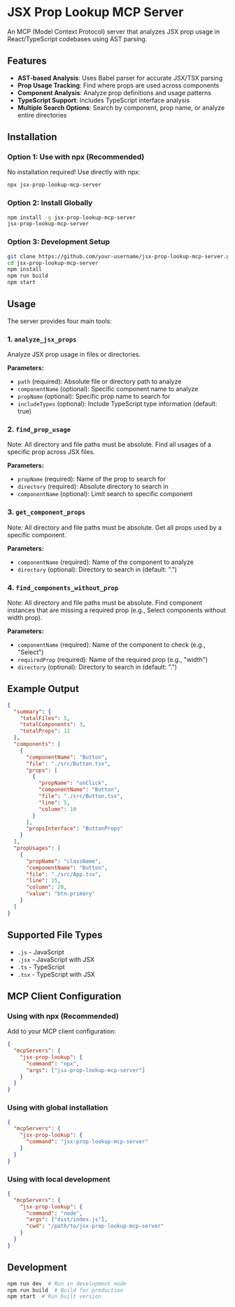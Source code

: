 # JSX Prop Lookup MCP Server

An MCP (Model Context Protocol) server that analyzes JSX prop usage in React/TypeScript codebases using AST parsing.

## Features

- **AST-based Analysis**: Uses Babel parser for accurate JSX/TSX parsing
- **Prop Usage Tracking**: Find where props are used across components
- **Component Analysis**: Analyze prop definitions and usage patterns
- **TypeScript Support**: Includes TypeScript interface analysis
- **Multiple Search Options**: Search by component, prop name, or analyze entire directories

## Installation

### Option 1: Use with npx (Recommended)
No installation required! Use directly with npx:

```bash
npx jsx-prop-lookup-mcp-server
```

### Option 2: Install Globally
```bash
npm install -g jsx-prop-lookup-mcp-server
jsx-prop-lookup-mcp-server
```

### Option 3: Development Setup
```bash
git clone https://github.com/your-username/jsx-prop-lookup-mcp-server.git
cd jsx-prop-lookup-mcp-server
npm install
npm run build
npm start
```

## Usage

The server provides four main tools:

### 1. `analyze_jsx_props`
Analyze JSX prop usage in files or directories.

**Parameters:**
- `path` (required): Absolute file or directory path to analyze
- `componentName` (optional): Specific component name to analyze
- `propName` (optional): Specific prop name to search for
- `includeTypes` (optional): Include TypeScript type information (default: true)

### 2. `find_prop_usage`

Note: All directory and file paths must be absolute.
Find all usages of a specific prop across JSX files.

**Parameters:**
- `propName` (required): Name of the prop to search for
- `directory` (required): Absolute directory to search in
- `componentName` (optional): Limit search to specific component

### 3. `get_component_props`

Note: All directory and file paths must be absolute.
Get all props used by a specific component.

**Parameters:**
- `componentName` (required): Name of the component to analyze
- `directory` (optional): Directory to search in (default: ".")

### 4. `find_components_without_prop`

Note: All directory and file paths must be absolute.
Find component instances that are missing a required prop (e.g., Select components without width prop).

**Parameters:**
- `componentName` (required): Name of the component to check (e.g., "Select")
- `requiredProp` (required): Name of the required prop (e.g., "width")
- `directory` (optional): Directory to search in (default: ".")

## Example Output

```json
{
  "summary": {
    "totalFiles": 5,
    "totalComponents": 3,
    "totalProps": 12
  },
  "components": [
    {
      "componentName": "Button",
      "file": "./src/Button.tsx",
      "props": [
        {
          "propName": "onClick",
          "componentName": "Button",
          "file": "./src/Button.tsx",
          "line": 5,
          "column": 10
        }
      ],
      "propsInterface": "ButtonProps"
    }
  ],
  "propUsages": [
    {
      "propName": "className",
      "componentName": "Button",
      "file": "./src/App.tsx",
      "line": 15,
      "column": 20,
      "value": "btn-primary"
    }
  ]
}
```

## Supported File Types

- `.js` - JavaScript
- `.jsx` - JavaScript with JSX
- `.ts` - TypeScript
- `.tsx` - TypeScript with JSX

## MCP Client Configuration

### Using with npx (Recommended)
Add to your MCP client configuration:

```json
{
  "mcpServers": {
    "jsx-prop-lookup": {
      "command": "npx",
      "args": ["jsx-prop-lookup-mcp-server"]
    }
  }
}
```

### Using with global installation
```json
{
  "mcpServers": {
    "jsx-prop-lookup": {
      "command": "jsx-prop-lookup-mcp-server"
    }
  }
}
```

### Using with local development
```json
{
  "mcpServers": {
    "jsx-prop-lookup": {
      "command": "node",
      "args": ["dist/index.js"],
      "cwd": "/path/to/jsx-prop-lookup-mcp-server"
    }
  }
}
```

## Development

```bash
npm run dev  # Run in development mode
npm run build  # Build for production
npm start  # Run built version
```